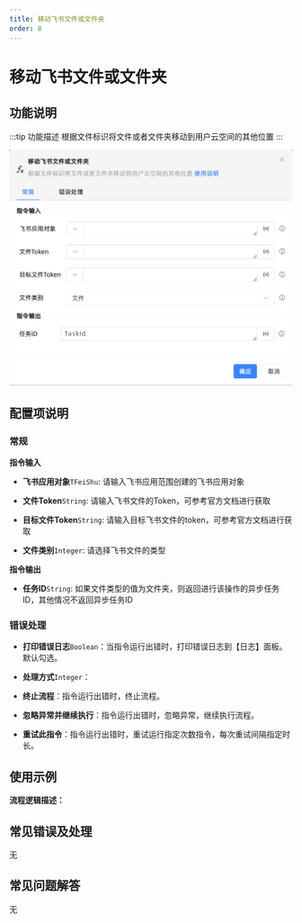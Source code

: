 ```yaml
---
title: 移动飞书文件或文件夹
order: 8
---
```


# 移动飞书文件或文件夹

## 功能说明

:::tip 功能描述
根据文件标识将文件或者文件夹移动到用户云空间的其他位置
:::

![移动飞书文件或文件夹](../../../../assets/移动飞书文件或文件夹_command.png)

## 配置项说明

### 常规

**指令输入**

- **飞书应用对象**`TFeiShu`: 请输入飞书应用范围创建的飞书应用对象

- **文件Token**`String`: 请输入飞书文件的Token，可参考官方文档进行获取

- **目标文件Token**`String`: 请输入目标飞书文件的token，可参考官方文档进行获取

- **文件类别**`Integer`: 请选择飞书文件的类型


**指令输出**

- **任务ID**`String`: 如果文件类型的值为文件夹，则返回进行该操作的异步任务ID，其他情况不返回异步任务ID

### 错误处理

- **打印错误日志**`Boolean`：当指令运行出错时，打印错误日志到【日志】面板。默认勾选。

- **处理方式**`Integer`：

 - **终止流程**：指令运行出错时，终止流程。

 - **忽略异常并继续执行**：指令运行出错时，忽略异常，继续执行流程。

 - **重试此指令**：指令运行出错时，重试运行指定次数指令，每次重试间隔指定时长。

## 使用示例

**流程逻辑描述：** 

## 常见错误及处理

无

## 常见问题解答

无

